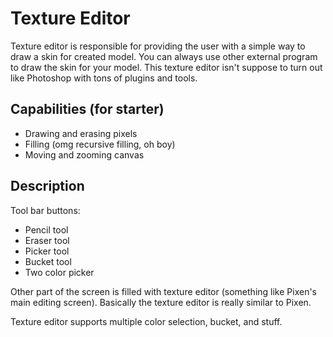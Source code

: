 # Texture Editor

Texture editor is responsible for providing the user with a simple way to 
draw a skin for created model. You can always use other external program to 
draw the skin for your model. This texture editor isn't suppose to turn out 
like Photoshop with tons of plugins and tools.

## Capabilities (for starter)

* Drawing and erasing pixels
* Filling (omg recursive filling, oh boy)
* Moving and zooming canvas

## Description

Tool bar buttons:

* Pencil tool
* Eraser tool
* Picker tool
* Bucket tool
* Two color picker

Other part of the screen is filled with texture editor (something like Pixen's main 
editing screen). Basically the texture editor is really similar to Pixen.

Texture editor supports multiple color selection, bucket, and stuff.
